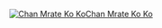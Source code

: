[![Chan Mrate Ko Ko](https://avatars3.githubusercontent.com/u/19842154?s=60&v=4)Chan Mrate Ko Ko](https://github.com/chanmratekoko)  
